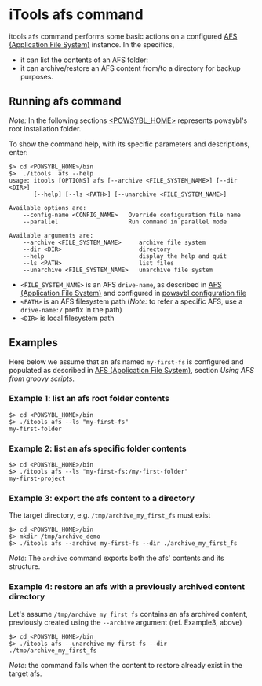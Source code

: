 # iTools afs command

itools `afs` command performs some basic actions on a configured [AFS (Application File System)](../tutorials/afs/howto-use-afs.md) instance. In the specifics,
- it can list the contents of an AFS folder:
- it can archive/restore an AFS content from/to a directory for backup purposes.

## Running afs command 
*Note:* In the following sections [\<POWSYBL_HOME\>](../configuration/directoryList.md) represents powsybl's root installation folder.

To show the command help, with its specific parameters and descriptions, enter:

```shell
$> cd <POWSYBL_HOME>/bin
$>  ./itools  afs --help
usage: itools [OPTIONS] afs [--archive <FILE_SYSTEM_NAME>] [--dir <DIR>]
       [--help] [--ls <PATH>] [--unarchive <FILE_SYSTEM_NAME>]

Available options are:
    --config-name <CONFIG_NAME>   Override configuration file name
    --parallel                    Run command in parallel mode

Available arguments are:
    --archive <FILE_SYSTEM_NAME>     archive file system
    --dir <DIR>                      directory
    --help                           display the help and quit
    --ls <PATH>                      list files
    --unarchive <FILE_SYSTEM_NAME>   unarchive file system

```

- `<FILE_SYSTEM_NAME>` is an AFS `drive-name`, as described in [AFS (Application File System)](../tutorials/afs/howto-use-afs.md) and configured in  [powsybl configuration file](../configuration/configuration.md)
- `<PATH>` is an AFS filesystem path (*Note:* to refer a specific AFS, use a `drive-name:/` prefix in the path)
- `<DIR>` is local filesystem path

## Examples
Here below we assume that an afs named `my-first-fs` is configured and populated as described in [AFS (Application File System)](../tutorials/afs/howto-use-afs.md), section *Using AFS from groovy scripts*.

### Example 1: list an afs root folder contents
```shell
$> cd <POWSYBL_HOME>/bin
$> ./itools afs --ls "my-first-fs"
my-first-folder
```

### Example 2: list an afs specific folder contents
```shell
$> cd <POWSYBL_HOME>/bin
$> ./itools afs --ls "my-first-fs:/my-first-folder"
my-first-project
```

### Example 3: export the afs content to a directory
The target directory, e.g. `/tmp/archive_my_first_fs` must exist

```shell 
$> cd <POWSYBL_HOME>/bin
$> mkdir /tmp/archive_demo
$> ./itools afs --archive my-first-fs --dir ./archive_my_first_fs
```
*Note*: The `archive` command exports both the afs' contents and its structure. 

### Example 4: restore an afs with a previously archived content directory
Let's assume `/tmp/archive_my_first_fs` contains an afs archived content, previously created using the `--archive` argument (ref. Example3, above)
```shell 
$> cd <POWSYBL_HOME>/bin
$> ./itools afs --unarchive my-first-fs --dir ./tmp/archive_my_first_fs
```
*Note*: the command fails when the content to restore already exist in the target afs.


